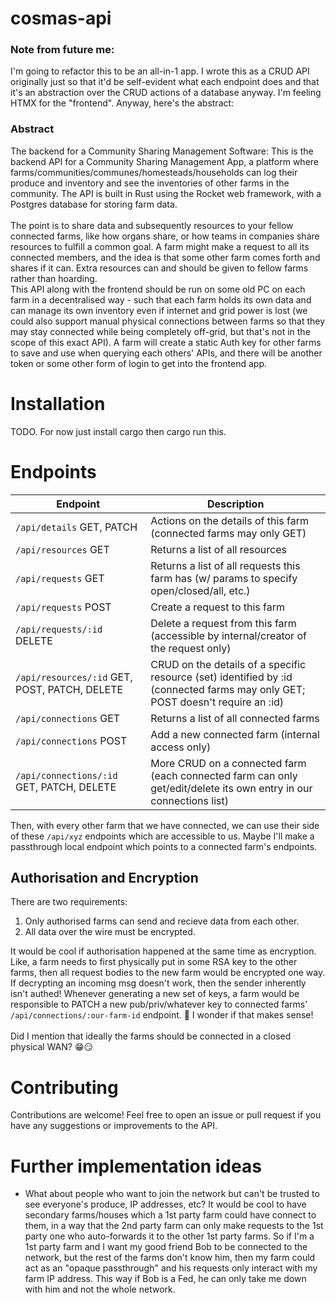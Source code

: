 # cosmas-api

### Note from future me:
I'm going to refactor this to be an all-in-1 app. I wrote this as a CRUD API originally just so that it'd be self-evident what each endpoint does and that it's an abstraction over the CRUD actions of a database anyway. I'm feeling HTMX for the "frontend".
Anyway, here's the abstract:

### Abstract

The backend for a Community Sharing Management Software:
This is the backend API for a Community Sharing Management App, a platform where farms/communities/communes/homesteads/households can log their produce and inventory and see the inventories of other farms in the community. The API is built in Rust using the Rocket web framework, with a Postgres database for storing farm data.
<br />
<br />
The point is to share data and subsequently resources to your fellow connected farms, like how organs share, or how teams in companies share resources to fulfill a common goal. A farm might make a request to all its connected members, and the idea is that some other farm comes forth and shares if it can. Extra resources can and should be given to fellow farms rather than hoarding.
<br />
This API along with the frontend should be run on some old PC on each farm in a decentralised way - such that each farm holds its own data and can manage its own inventory even if internet and grid power is lost (we could also support manual physical connections between farms so that they may stay connected while being completely off-grid, but that's not in the scope of this exact API).
A farm will create a static Auth key for other farms to save and use when querying each others' APIs, and there will be another token or some other form of login to get into the frontend app.

# Installation

TODO. For now just install cargo then cargo run this.

# Endpoints

| Endpoint                                      | Description                                                                                                                    |
| --------------------------------------------- | ------------------------------------------------------------------------------------------------------------------------------ |
| `/api/details` GET, PATCH                     | Actions on the details of this farm (connected farms may only GET)                                                             |
| `/api/resources` GET                          | Returns a list of all resources                                                                                                |
| `/api/requests` GET                           | Returns a list of all requests this farm has (w/ params to specify open/closed/all, etc.)                                      |
| `/api/requests` POST                          | Create a request to this farm                                                                                                  |
| `/api/requests/:id` DELETE                    | Delete a request from this farm (accessible by internal/creator of the request only)                                           |
| `/api/resources/:id` GET, POST, PATCH, DELETE | CRUD on the details of a specific resource (set) identified by :id (connected farms may only GET; POST doesn't require an :id) |
| `/api/connections` GET                        | Returns a list of all connected farms                                                                                          |
| `/api/connections` POST                       | Add a new connected farm (internal access only)                                                                                |
| `/api/connections/:id` GET, PATCH, DELETE     | More CRUD on a connected farm (each connected farm can only get/edit/delete its own entry in our connections list)             |

Then, with every other farm that we have connected, we can use their side of these `/api/xyz` endpoints which are accessible to us. Maybe I'll make a passthrough local endpoint which points to a connected farm's endpoints.

## Authorisation and Encryption

There are two requirements:

1. Only authorised farms can send and recieve data from each other.
1. All data over the wire must be encrypted.

It would be cool if authorisation happened at the same time as encryption. Like, a farm needs to first physically put in some RSA key to the other farms,
then all request bodies to the new farm would be encrypted one way. If decrypting an incoming msg doesn't work, then the sender inherently isn't authed!
Whenever generating a new set of keys, a farm would be responsible to PATCH a new pub/priv/whatever key to connected farms' `/api/connections/:our-farm-id` endpoint.
🤔 I wonder if that makes sense!
<br />
<br />
Did I mention that ideally the farms should be connected in a closed physical WAN? 😁😏

# Contributing

Contributions are welcome! Feel free to open an issue or pull request if you have any suggestions or improvements to the API.

# Further implementation ideas

- What about people who want to join the network but can't be trusted to see everyone's produce, IP addresses, etc? It would be cool to have secondary farms/houses which a 1st party farm could have connect to them, in a way that the 2nd party farm can only make requests to the 1st party one who auto-forwards it to the other 1st party farms. So if I'm a 1st party farm and I want my good friend Bob to be connected to the network, but the rest of the farms don't know him, then my farm could act as an "opaque passthrough" and his requests only interact with my farm IP address. This way if Bob is a Fed, he can only take me down with him and not the whole network.
